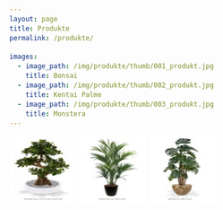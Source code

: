 ```yaml
---
layout: page
title: Produkte
permalink: /produkte/

images:
  - image_path: /img/produkte/thumb/001_produkt.jpg
    title: Bonsai
  - image_path: /img/produkte/thumb/002_produkt.jpg
    title: Kentai Palme
  - image_path: /img/produkte/thumb/003_produkt.jpg
    title: Monstera
---
```

<!-- Magnific Popup core CSS file -->
<link rel="stylesheet" href="/script/magnific-popup.css">

<!-- jQuery 1.7.2+ or Zepto.js 1.0+ -->
<script src="//ajax.googleapis.com/ajax/libs/jquery/1.9.1/jquery.min.js"></script>

<!-- Magnific Popup core JS file -->
<script src="/script/magnific-popup.js"></script>
<script>
$(document).ready(function() {
	$('.popup-gallery').magnificPopup({
		delegate: 'a',
		type: 'image',
		tLoading: 'Loading image #%curr%...',
		mainClass: 'mfp-img-mobile',
		gallery: {
			enabled: true,
			navigateByImgClick: true,
			preload: [0,1] // Will preload 0 - before current, and 1 after the current image
		},
		image: {
			tError: '<a href="%url%">The image #%curr%</a> could not be loaded.',
			titleSrc: function(item) {
				return item.el.attr('title') + '<small></small>';
			}
		}
	});
});

</script>

<div class="popup-gallery">
	<a title="Bonsai" href="/img/produkte/001_produkt.jpg"><img width="120" height="120" src="/img/produkte/thumb/001_produkt.jpg"></a>
	<a title="Kentai Palme" href="/img/produkte/002_produkt.jpg"><img width="120" height="120" src="/img/produkte/thumb/002_produkt.jpg"></a>
	<a title="Monstera" href="/img/produkte/003_produkt.jpg"><img width="120" height="120" src="/img/produkte/thumb/003_produkt.jpg"></a>
</div>
<!--
<ul class="photo-gallery">
  {% for image in page.images %}
    <li><img src="{{ image.image_path }}" alt="{{ image.title}}"/></li>
  {% endfor %}
</ul>
-->